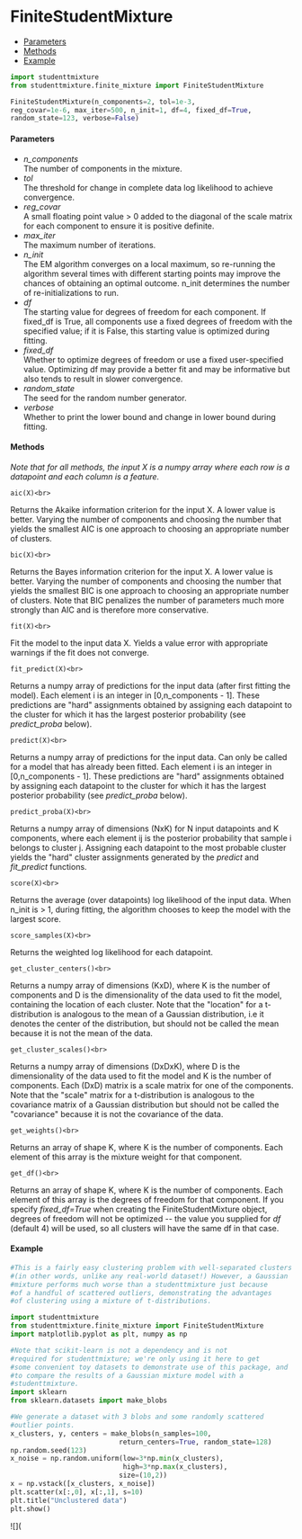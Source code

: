 FiniteStudentMixture
===================

 - [Parameters](#Parameters)
 - [Methods](#Methods)
 - [Example](#Example)

```python
import studenttmixture
from studenttmixture.finite_mixture import FiniteStudentMixture

FiniteStudentMixture(n_components=2, tol=1e-3,
reg_covar=1e-6, max_iter=500, n_init=1, df=4, fixed_df=True,
random_state=123, verbose=False)
```

#### Parameters

  * *n_components*<br>The number of components in the mixture.
  * *tol*<br>The threshold for change in complete data log likelihood to achieve convergence.
  * *reg_covar*<br> A small floating point value > 0 added to the diagonal of the scale matrix
 for each component to ensure it is positive definite.
  * *max_iter*<br>The maximum number of iterations.
  * *n_init*<br>The EM algorithm converges on a local maximum, so re-running the algorithm several
times with different starting points may improve the chances of obtaining an optimal outcome. n_init
determines the number of re-initializations to run.
  * *df*<br>The starting value for degrees of freedom for each component. If fixed_df is True,
all components use a fixed degrees of freedom with the specified value; if it is False,
this starting value is optimized during fitting.
  * *fixed_df*<br>Whether to optimize degrees of freedom or use a fixed user-specified value. 
Optimizing df may provide a better fit and may be informative but also tends to result in slower
convergence.
  * *random_state*<br>The seed for the random number generator.
  * *verbose*<br>Whether to print the lower bound and change in lower bound during fitting.

#### Methods

*Note that for all methods, the input X is a numpy array where each row is a datapoint and each column is
a feature.*

    aic(X)<br>
Returns the Akaike information criterion for the input X. A lower value is better. Varying the number of
components and choosing the number that yields the smallest AIC is one approach to choosing an appropriate number
of clusters.

    bic(X)<br>
Returns the Bayes information criterion for the input X. A lower value is better. Varying the number of
components and choosing the number that yields the smallest BIC is one approach to choosing an appropriate number
of clusters. Note that BIC penalizes the number of parameters much more strongly than AIC and is therefore more
conservative.

    fit(X)<br>
Fit the model to the input data X. Yields a value error with appropriate warnings if the fit does not converge.

    fit_predict(X)<br>
Returns a numpy array of predictions for the input data (after first fitting the model). Each element i is
an integer in [0,n_components - 1]. These predictions are "hard" assignments obtained by assigning each
datapoint to the cluster for which it has the largest posterior probability (see *predict_proba* below).

    predict(X)<br>
Returns a numpy array of predictions for the input data. Can only be called for a model that has already been
fitted. Each element i is an integer in [0,n_components - 1]. These predictions are "hard" assignments obtained
by assigning each datapoint to the cluster for which it has the largest posterior probability (see 
*predict_proba* below).

    predict_proba(X)<br>
Returns a numpy array of dimensions (NxK) for N input datapoints and K components, where each element ij 
is the posterior probability that sample i belongs to cluster j. Assigning each datapoint to the most probable
cluster yields the "hard" cluster assignments generated by the *predict* and *fit_predict* functions.

    score(X)<br>
Returns the average (over datapoints) log likelihood of the input data. When n_init is > 1, during fitting,
the algorithm chooses to keep the model with the largest score.

    score_samples(X)<br>
Returns the weighted log likelihood for each datapoint.

    get_cluster_centers()<br>
Returns a numpy array of dimensions (KxD), where K is the number of components and D is the dimensionality of
the data used to fit the model, containing the location of each cluster. Note that the "location" for a t-
distribution is analogous to the mean of a Gaussian distribution, i.e it denotes the center of
the distribution, but should not be called the mean because it is not the mean of the data.

    get_cluster_scales()<br>
Returns a numpy array of dimensions (DxDxK), where D is the dimensionality of the data used to fit the model
and K is the number of components. Each (DxD) matrix is a scale matrix for one of the components. Note that the
"scale" matrix for a t-distribution is analogous to the covariance matrix of a Gaussian distribution but should
not be called the "covariance" because it is not the covariance of the data.

    get_weights()<br>
Returns an array of shape K, where K is the number of components. Each element of this array is the mixture
weight for that component.

    get_df()<br>
Returns an array of shape K, where K is the number of components. Each element of this array is the degrees
of freedom for that component. If you specify *fixed_df=True* when creating the FiniteStudentMixture object,
degrees of freedom will not be optimized -- the value you supplied for *df* (default 4) will be used, 
so all clusters will have the same df in that case.

#### Example

```python
#This is a fairly easy clustering problem with well-separated clusters
#(in other words, unlike any real-world dataset!) However, a Gaussian
#mixture performs much worse than a studenttmixture just because
#of a handful of scattered outliers, demonstrating the advantages
#of clustering using a mixture of t-distributions.

import studenttmixture
from studenttmixture.finite_mixture import FiniteStudentMixture
import matplotlib.pyplot as plt, numpy as np

#Note that scikit-learn is not a dependency and is not
#required for studenttmixture; we're only using it here to get
#some convenient toy datasets to demonstrate use of this package, and
#to compare the results of a Gaussian mixture model with a 
#studenttmixture.
import sklearn
from sklearn.datasets import make_blobs

#We generate a dataset with 3 blobs and some randomly scattered 
#outlier points.
x_clusters, y, centers = make_blobs(n_samples=100, 
                           return_centers=True, random_state=128)
np.random.seed(123)
x_noise = np.random.uniform(low=3*np.min(x_clusters), 
                            high=3*np.max(x_clusters),
                           size=(10,2))
x = np.vstack([x_clusters, x_noise])
plt.scatter(x[:,0], x[:,1], s=10)
plt.title("Unclustered data")
plt.show()
```
![](
